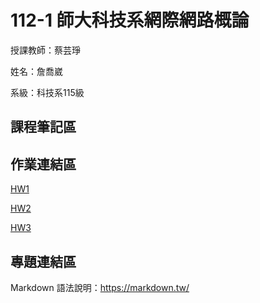 # 112-1 師大科技系網際網路概論

授課教師：蔡芸琤

姓名：詹喬崴

系級：科技系115級

## 課程筆記區
## 作業連結區
[HW1]( https://chiaoweichan.github.io/myweb/)

[HW2](https://www.youtube.com/watch?v=asW7ZtmcfEA)

[HW3](https://youtu.be/jQqNw1WIlMo)
## 專題連結區

Markdown 語法說明：https://markdown.tw/
